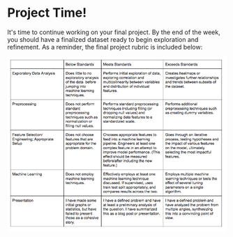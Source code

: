 
# Project Time!

It's time to continue working on your final project. By the end of the week, you should have a finalized dataset ready to begin exploration and refinement.  As a reminder, the final project rubric is included below:  

<img src="final_project_rubric.png">  
